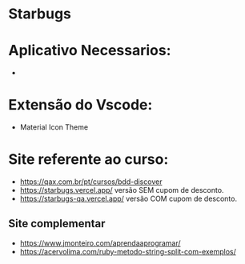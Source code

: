 # Starbugs
 
# Aplicativo Necessarios:
 -
# Extensão do Vscode:
 - Material Icon Theme
# Site referente ao curso:
 - https://qax.com.br/pt/cursos/bdd-discover
 - https://starbugs.vercel.app/ versão SEM cupom de desconto.
 - https://starbugs-qa.vercel.app/ versão COM cupom de desconto.
 ## Site complementar
 - https://www.jmonteiro.com/aprendaaprogramar/
 - https://acervolima.com/ruby-metodo-string-split-com-exemplos/
